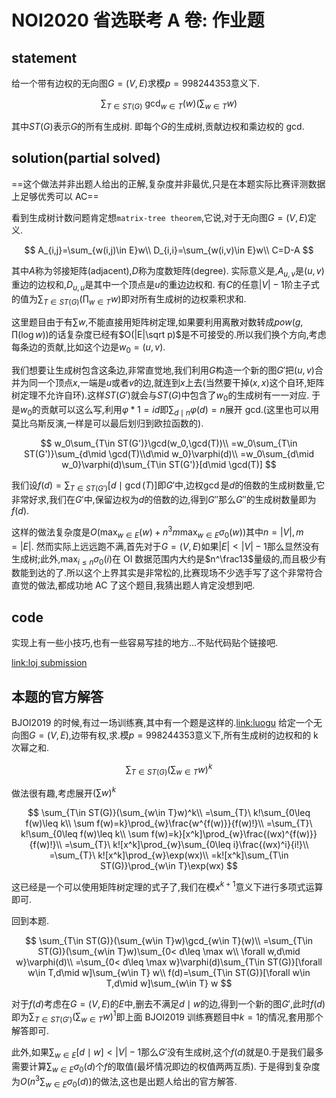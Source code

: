 # NOI2020 省选联考 A 卷: 作业题

## statement

给一个带有边权的无向图$G=(V,E)$求模$p=998244353$意义下.

$$
\sum_{T\in ST(G)}\ \gcd_{w\in T}(w)(\sum_{w\in T}w)
$$

其中$ST(G)$表示$G$的所有生成树.
即每个$G$的生成树,贡献边权和乘边权的 gcd.

## solution(partial solved)

==这个做法并非出题人给出的正解,复杂度并非最优,只是在本题实际比赛评测数据上足够优秀可以 AC==

看到生成树计数问题肯定想`matrix-tree theorem`,它说,对于无向图$G=(V,E)$定义.

$$
A_{i,j}=\sum_{w(i,j)\in E}w\\
D_{i,i}=\sum_{w(i,v)\in E}w\\
C=D-A
$$

其中$A$称为邻接矩阵(adjacent),$D$称为度数矩阵(degree).
实际意义是,$A_{u,v}$是$(u,v)$重边的边权和,$D_{u,u}$是其中一个顶点是$u$的重边边权和.
有$C$的任意$|V|-1$阶主子式的值为$\sum_{T\in ST(G)}(\prod_{w\in T}w)$即对所有生成树的边权乘积求和.

这里题目由于有$\sum w$,不能直接用矩阵树定理,如果要利用离散对数转成$pow(g,\prod (\log w))$的话复杂度已经有$O(|E|\sqrt p)$是不可接受的.所以我们换个方向,考虑每条边的贡献,比如这个边是$w_0=(u,v)$.

我们想要让生成树包含这条边,非常直觉地,我们利用$G$构造一个新的图$G'$把$(u,v)$合并为同一个顶点$x$,一端是$u$或者$v$的边,就连到$x$上去(当然要干掉$(x,x)$这个自环,矩阵树定理不允许自环).这样$ST(G')$就会与$ST(G)$中包含了$w_0$的生成树有一一对应.
于是$w_0$的贡献可以这么写,利用$\varphi * 1=id$即$\sum_{d\mid n}\varphi(d)=n$展开 gcd.(这里也可以用莫比乌斯反演,一样是可以最后划归到欧拉函数的).

$$
w_0\sum_{T\in ST(G')}\gcd(w_0,\gcd(T))\\
=w_0\sum_{T\in ST(G')}\sum_{d\mid \gcd(T)\\d\mid w_0}\varphi(d)\\
=w_0\sum_{d\mid w_0}\varphi(d)\sum_{T\in ST(G')}[d\mid \gcd(T)]
$$

我们设$f(d)=\sum_{T\in ST(G')}[d\mid \gcd(T)]$即$G'$中,边权$\gcd$是$d$的倍数的生成树数量,它非常好求,我们在$G'$中,保留边权为$d$的倍数的边,得到$G''$那么$G''$的生成树数量即为$f(d)$.

这样的做法复杂度是$O(\max_{w\in E}(w)+n^3m\max_{w\in E}\sigma_0(w))$其中$n=|V|,m=|E|$.
然而实际上远远跑不满,首先对于$G=(V,E)$如果$|E|< |V|-1$那么显然没有生成树;此外,$\max_{i\leq n}\sigma_0(i)$在 OI 数据范围内大约是$n^\frac13$量级的,而且极少有数能到达的了.所以这个上界其实是非常松的,比赛现场不少选手写了这个非常符合直觉的做法,都成功地 AC 了这个题目,我猜出题人肯定没想到吧.

## code

实现上有一些小技巧,也有一些容易写挂的地方…不贴代码贴个链接吧.

[link:loj submission](https://loj.ac/submission/847077)

## 本题的官方解答

BJOI2019 的时候,有过一场训练赛,其中有一个题是这样的.[link:luogu](https://www.luogu.com.cn/problem/P5296)
给定一个无向图$G=(V,E)$,边带有权,求.模$p=998244353$意义下,所有生成树的边权和的 k 次幂之和.

$$
\sum_{T\in ST(G)}(\sum_{w\in T}w)^k
$$

做法很有趣,考虑展开$(\sum w)^k$

$$
\sum_{T\in ST(G)}(\sum_{w\in T}w)^k\\
=\sum_{T}\ k!\sum_{0\leq f(w)\leq k\\ \sum f(w)=k}\prod_{w}\frac{w^{f(w)}}{f(w)!}\\
=\sum_{T}\ k!\sum_{0\leq f(w)\leq k\\ \sum f(w)=k}[x^k]\prod_{w}\frac{(wx)^{f(w)}}{f(w)!}\\
=\sum_{T}\ k![x^k]\prod_{w}\sum_{0\leq i}\frac{(wx)^i}{i!}\\
=\sum_{T}\ k![x^k]\prod_{w}\exp(wx)\\
=k![x^k]\sum_{T\in ST(G)}\prod_{w\in T}\exp(wx)
$$

这已经是一个可以使用矩阵树定理的式子了,我们在模$x^{k+1}$意义下进行多项式运算即可.

回到本题.

$$
\sum_{T\in ST(G)}(\sum_{w\in T}w)\gcd_{w\in T}(w)\\
=\sum_{T\in ST(G)}(\sum_{w\in T}w)\sum_{0< d\leq \max w\\ \forall w,d\mid w}\varphi(d)\\
=\sum_{0< d\leq \max w}\varphi(d)\sum_{T\in ST(G)}[\forall w\in T,d\mid w]\sum_{w\in T} w\\
f(d)=\sum_{T\in ST(G)}[\forall w\in T,d\mid w]\sum_{w\in T} w
$$

对于$f(d)$考虑在$G=(V,E)$的$E$中,删去不满足$d\mid w$的边,得到一个新的图$G'$,此时$f(d)$即为$\sum_{T\in ST(G')}(\sum_{w\in T}w)^{1}$即上面 BJOI2019 训练赛题目中$k=1$的情况,套用那个解答即可.

此外,如果$\sum_{w\in E}[d\mid w]< |V|-1$那么$G'$没有生成树,这个$f(d)$就是$0$.于是我们最多需要计算$\sum_{w\in E}\sigma_0(d)$个$f$的取值(最坏情况即边的权值两两互质).
于是得到复杂度为$O(n^3 \sum_{w\in E}\sigma_0(d))$的做法,这也是出题人给出的官方解答.
